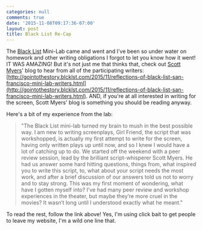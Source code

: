 ```yaml
---
categories: null
comments: true
date: '2015-11-08T09:17:36-07:00'
layout: post
title: Black List Re-Cap
---
```


The [Black List](http://gointothestory.blcklst.com/) Mini-Lab came and went and I've been so under water on homework and other writing obligations I forgot to let you know how it went! IT WAS AMAZING! But it's not just me that thinks that, check out [Scott Myers](https://twitter.com/GoIntoTheStory?ref_src=twsrc%5Egoogle%7Ctwcamp%5Eserp%7Ctwgr%5Eauthor)' blog to hear from all of the participating writers: [http://gointothestory.blcklst.com/2015/11/reflections-of-black-list-san-francisco-mini-lab-writers.html](http://gointothestory.blcklst.com/2015/11/reflections-of-black-list-san-francisco-mini-lab-writers.html). AND, if you're at all interested in writing for the screen, Scott Myers' blog is something you should be reading anyway.

Here's a bit of my experience from the lab:

>"The Black List mini-lab turned my brain to mush in the best possible way. I am new to writing screenplays, Girl Friend, the script that was workshopped, is actually my first attempt to write for the screen, having only written plays up until now, and so I knew I would have a lot of catching up to do. We started off the weekend with a peer review session, lead by the brilliant script-whisperer Scott Myers. He had us answer some hard hitting questions, things from, what inspired you to write this script, to, what about your script needs the most work, and after a brief discussion of our answers told us not to worry and to stay strong. This was my first moment of wondering, what have I gotten myself into? I’ve had many peer review and workshop experiences in the theater, but maybe they’re more cruel in the movies? It wasn’t long until I understood exactly what he meant."

To read the rest, follow the link above! Yes, I'm using click bait to get people to leave my website, I'm a wild one line that.